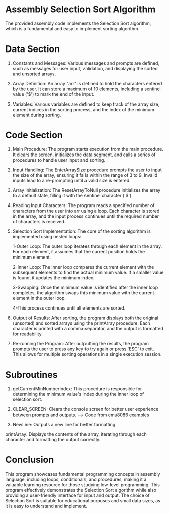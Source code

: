 # Assembly Selection Sort Algorithm
The provided assembly code implements the Selection Sort algorithm, which is a fundamental and easy to implement sorting algorithm.

# Data Section

 1. Constants and Messages:
      Various messages and prompts are defined, such as messages for user input, validation, and displaying the sorted and unsorted arrays.
   
 2. Array Definition:
      An array "arr" is defined to hold the characters entered by the user. It can store a maximum of 10 elements, including a sentinel value ('$') to mark the end of the input.
   
 3. Variables:
      Various variables are defined to keep track of the array size, current indices in the sorting process, and the index of the minimum element during sorting.
        
 # Code Section

1. Main Procedure:
    The program starts execution from the main procedure. It clears the screen, initializes the data segment, and calls a series of procedures to handle user input and sorting.

2. Input Handling:
    The EnterArraySize procedure prompts the user to input the size of the array, ensuring it falls within the range of 3 to 9. Invalid inputs lead to a re-prompting until a valid size is entered.

3. Array Initialization:
    The ResetArrayToNull procedure initializes the array to a default state, filling it with the sentinel character ('$').

4. Reading Input Characters:
    The program reads a specified number of characters from the user into arr using a loop. Each character is stored in the array, and the input process continues until the required number of characters is received.

5. Selection Sort Implementation:
    The core of the sorting algorithm is implemented using nested loops:

    1-Outer Loop:
        The outer loop iterates through each element in the array. For each element, it assumes that the current position holds the minimum element.

    2-Inner Loop:
        The inner loop compares the current element with the subsequent elements to find the actual minimum value. If a smaller value is found, it updates the minimum index.

    3-Swapping:
        Once the minimum value is identified after the inner loop completes, the algorithm swaps this minimum value with the current element in the outer loop.

    4-This process continues until all elements are sorted.

6. Output of Results:
    After sorting, the program displays both the original (unsorted) and sorted arrays using the printArray procedure. Each character is printed with a comma separator, and the output is formatted for readability.

7. Re-running the Program:
    After outputting the results, the program prompts the user to press any key to try again or press 'ESC' to exit. This allows for multiple sorting operations in a single execution session.

# Subroutines

1. getCurrentMinNumberIndex: This procedure is responsible for determining the minimum value's index during the inner loop of selection sort.
  
2. CLEAR_SCREEN: Clears the console screen for better user experience between prompts and outputs. --> Code from emu8086 examples
  
3. NewLine: Outputs a new line for better formatting.

printArray: Displays the contents of the array, iterating through each character and formatting the output correctly.

# Conclusion
This program showcases fundamental programming concepts in assembly language, including loops, conditionals, and procedures, making it a valuable learning resource for those studying low-level programming.
This program effectively demonstrates the Selection Sort algorithm while also providing a user-friendly interface for input and output.
The choice of Selection Sort is suitable for educational purposes and small data sizes, as it is easy to understand and implement.
